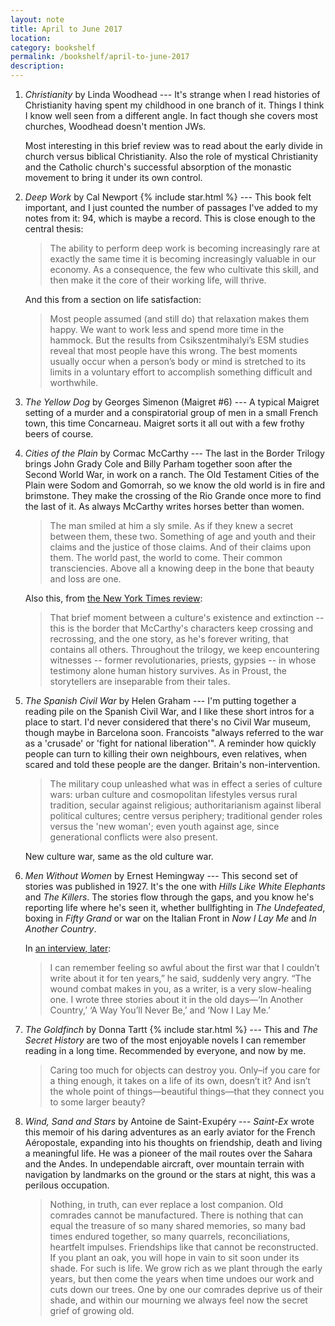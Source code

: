 ```yaml
---
layout: note
title: April to June 2017
location:
category: bookshelf
permalink: /bookshelf/april-to-june-2017
description:
---
```


1. _Christianity_ by Linda Woodhead --- It's strange when I read histories of
   Christianity having spent my childhood in one branch of it. Things I think I
   know well seen from a different angle. In fact though she covers most
   churches, Woodhead doesn't mention JWs.

   Most interesting in this brief review was to read about the early divide in
   church versus biblical Christianity. Also the role of mystical Christianity
   and the Catholic church's successful absorption of the monastic movement to
   bring it under its own control.

1. _Deep Work_ by Cal Newport {% include star.html %} --- This book felt
   important,    and I just counted the number of passages I've added to my
   notes from it:  94, which is maybe a record. This is close enough to the
   central thesis:

    > The ability to perform deep work is becoming increasingly rare at exactly
    the same time it is becoming increasingly valuable in our economy. As a
    consequence, the few who cultivate this skill, and then make it the core of
    their working life, will thrive.

   And this from a section on life satisfaction:

    > Most people assumed (and still do) that relaxation makes them happy. We want
    to work less and spend more time in the hammock. But the results from
    Csikszentmihalyi’s ESM studies reveal that most people have this wrong. The best
    moments usually occur when a person’s body or mind is stretched to its limits in
    a voluntary effort to accomplish something difficult and worthwhile.

1. _The Yellow Dog_ by Georges Simenon (Maigret #6) --- A typical Maigret
   setting of a murder and a conspiratorial group of men in a small French town,
   this time Concarneau. Maigret sorts it all out with a few frothy beers of
   course.

1. _Cities of the Plain_ by Cormac McCarthy --- The last in the Border Trilogy
   brings John Grady Cole and Billy Parham together soon after the Second World
   War, in work on a ranch. The Old Testament Cities of the Plain were Sodom and
   Gomorrah, so we know the old world is in fire and brimstone. They make the
   crossing of the Rio Grande once more to find the last of it. As always
   McCarthy writes horses better than women.

   > The man smiled at him a sly smile. As if they knew a secret between them,
   these two. Something of age and youth and their claims and the justice of
   those claims. And of their claims upon them. The world past, the world to
   come. Their common transciencies. Above all a knowing deep in the bone that
   beauty and loss are one.

   Also this, from [the New York Times review][nytcm]:

   > That brief moment between a culture's existence and extinction -- this is
   the border that McCarthy's characters keep crossing and recrossing, and the
   one story, as he's forever writing, that contains all others. Throughout the
   trilogy, we keep encountering witnesses -- former revolutionaries, priests,
   gypsies -- in whose testimony alone human history survives. As in Proust, the
   storytellers are inseparable from their tales.


1. _The Spanish Civil War_ by Helen Graham --- I'm putting together a reading
   pile on the Spanish Civil War, and I like these short intros for a place to
   start. I'd never considered that there's no Civil War museum, though maybe in
   Barcelona soon. Francoists "always referred to the war as a 'crusade' or
   'fight for national liberation'". A reminder how quickly people can turn to
   killing their own neighbours, even relatives, when scared and told these
   people are the danger. Britain's non-intervention.

   > The military coup unleashed what was in effect a series of culture wars:
   urban culture and cosmopolitan lifestyles versus rural tradition, secular
   against religious; authoritarianism against liberal political cultures;
   centre versus periphery; traditional gender roles versus the 'new woman';
   even youth against age, since generational conflicts were also present.

   New culture war, same as the old culture war.

1. _Men Without Women_ by Ernest Hemingway --- This second set of stories was
   published in 1927. It's the one with _Hills Like White Elephants_ and _The
   Killers_. The stories flow through the gaps, and you know he's reporting life
   where he's seen it, whether bullfighting in _The Undefeated_, boxing in
   _Fifty Grand_ or war on the Italian Front in _Now I Lay Me_ and _In Another
   Country_.

   In [an interview, later][nyeh]:

   > I can remember feeling so awful about the first war that I couldn’t write
   about it for ten years,” he said, suddenly very angry. “The wound combat
   makes in you, as a writer, is a very slow-healing one. I wrote three stories
   about it in the old days—‘In Another Country,’ ‘A Way You’ll Never Be,’ and
   ‘Now I Lay Me.’

1. _The Goldfinch_ by Donna Tartt {% include star.html %}  --- This and _The
   Secret History_ are two of the most enjoyable novels I can remember reading
   in a long time. Recommended by everyone, and now by me.

   > Caring too much for objects can destroy you. Only–if you care for a thing
   enough, it takes on a life of its own, doesn’t it? And isn’t the whole point
   of things—beautiful things—that they connect you to some larger beauty?

1.  _Wind, Sand and Stars_ by Antoine de Saint-Exupéry --- _Saint-Ex_ wrote this
    memoir of his daring adventures as an early aviator for the French
    Aéropostale, expanding into his thoughts on friendship, death and living a
    meaningful life. He was a pioneer of the mail routes over the Sahara and the
    Andes. In undependable aircraft, over mountain terrain with navigation by
    landmarks on the ground or the stars at night, this was a perilous
    occupation.

    > Nothing, in truth, can ever replace a lost companion. Old comrades cannot
    be manufactured. There is nothing that can equal the treasure of so many
    shared memories, so many bad times endured together, so many quarrels,
    reconciliations, heartfelt impulses. Friendships like that cannot be
    reconstructed. If you plant an oak, you will hope in vain to sit soon under
    its shade. For such is life. We grow rich as we plant through the early
    years, but then come the years when time undoes our work and cuts down our
    trees. One by one our comrades deprive us of their shade, and within our
    mourning we always feel now the secret grief of growing old.

[nytcm]: http://www.nytimes.com/books/98/05/17/reviews/980517.17moslet.html
[nyeh]: http://www.newyorker.com/magazine/1950/05/13/how-do-you-like-it-now-gentlemen
